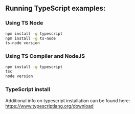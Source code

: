 ## Running TypeScript examples:

### Using TS Node

```bash
npm install -g typescript
npm install -g ts-node
ts-node version
```

### Using TS Compiler and NodeJS

```bash
npm install -g typescript
tsc
node version
```

### TypeScript install
Additional info on typescript installation can be found here:
https://www.typescriptlang.org/download
